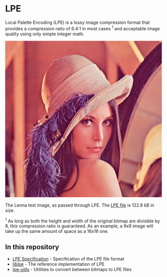 # LPE
Local Palette Encoding (LPE) is a lossy image compression format that provides a compression ratio of 6.4:1 in most cases <sup>1</sup> and acceptable image quality using only simple integer math.

![Lenna](images/lenna.bmp)

The Lenna test image, as passed through LPE. The [LPE file](images/lenna.lpe) is 122.8 kB in size.

<sup>1</sup> As long as both the height and width of the original bitmap are divisible by 8, this compression ratio is guaranteed. As an example, a 9x9 image will take up the same amount of space as a 16x16 one.

## In this repository
* [LPE Specification](docs/lpe_spec.md) - Specification of the LPE file format
* [liblpe](liblpe) - The reference implementation of LPE
* [lpe-utils](lpe-utils) - Utilities to convert between bitmaps to LPE files

